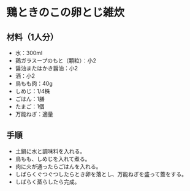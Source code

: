 # 鶏ときのこの卵とじ雑炊


## 材料（1人分）
- 水：300ml
- 鶏ガラスープのもと（顆粒）：小2
- 醤油またはかき醤油：小2
- 酒：小2
- 鳥もも肉：40g
- しめじ：1/4株
- ごはん：1膳
- たまご：1個
- 万能ねぎ：適量


## 手順
- 土鍋に水と調味料を入れる。
- 鳥もも、しめじを入れて煮る。
- 肉に火が通ったらごはんを入れる。
- しばらくぐつぐつしたらとき卵を落とし、万能ねぎを盛って蓋をする。
- しばらく蒸らしたら完成。
